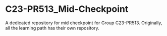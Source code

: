 # C23-PR513_Mid-Checkpoint
A dedicated repository for mid checkpoint for Group C23-PR513. Originally, all the learning path has their own repository.
